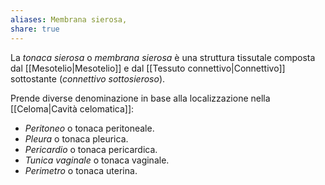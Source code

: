 ```yaml
---
aliases: Membrana sierosa,
share: true
---
```

La *tonaca sierosa* o *membrana sierosa* è una struttura tissutale composta dal [[Mesotelio|Mesotelio]] e dal [[Tessuto connettivo|Connettivo]] sottostante (*connettivo sottosieroso*).

Prende diverse denominazione in base alla localizzazione nella [[Celoma|Cavità celomatica]]:
- *Peritoneo* o tonaca peritoneale.
- *Pleura* o tonaca pleurica.
- *Pericardio* o tonaca pericardica.
- *Tunica vaginale* o tonaca vaginale.
- *Perimetro* o tonaca uterina.